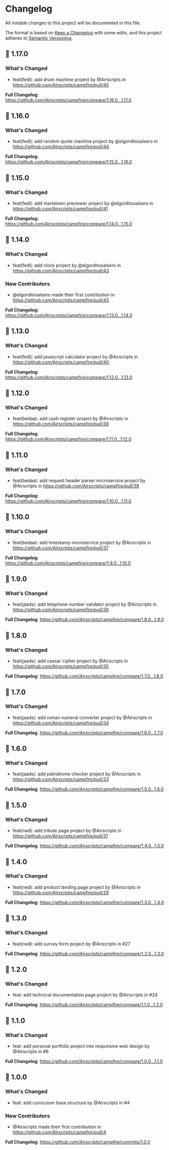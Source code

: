 # Changelog
All notable changes to this project will be documented in this file.

The format is based on [Keep a Changelog](https://keepachangelog.com/en/1.0.0/) with some edits,
and this project adheres to [Semantic Versioning](https://semver.org/spec/v2.0.0.html).

## 🎉 1.17.0

### What's Changed
* feat(fedl): add drum machine project by @Airscripts in https://github.com/Airscripts/campfire/pull/45

**Full Changelog**: https://github.com/Airscripts/campfire/compare/1.16.0...1.17.0

## 🎉 1.16.0

### What's Changed
* feat(fedl): add random quote machine project by @elgorditosalsero in https://github.com/Airscripts/campfire/pull/44

**Full Changelog**: https://github.com/Airscripts/campfire/compare/1.15.0...1.16.0

## 🎉 1.15.0

### What's Changed
* feat(fedl): add markdown previewer project by @elgorditosalsero in https://github.com/Airscripts/campfire/pull/41

**Full Changelog**: https://github.com/Airscripts/campfire/compare/1.14.0...1.15.0

## 🎉 1.14.0

### What's Changed
* feat(fedl): add clock project by @elgorditosalsero in https://github.com/Airscripts/campfire/pull/43

### New Contributors
* @elgorditosalsero made their first contribution in https://github.com/Airscripts/campfire/pull/43

**Full Changelog**: https://github.com/Airscripts/campfire/compare/1.13.0...1.14.0

## 🎉 1.13.0

### What's Changed
* feat(fedl): add javascript calculator project by @Airscripts in https://github.com/Airscripts/campfire/pull/40

**Full Changelog**: https://github.com/Airscripts/campfire/compare/1.12.0...1.13.0

## 🎉 1.12.0

### What's Changed
* feat(bedaa): add cash register project by @Airscripts in https://github.com/Airscripts/campfire/pull/39

**Full Changelog**: https://github.com/Airscripts/campfire/compare/1.11.0...1.12.0

## 🎉 1.11.0

### What's Changed
* feat(bedaa): add request header parser microservice project by @Airscripts in https://github.com/Airscripts/campfire/pull/38

**Full Changelog**: https://github.com/Airscripts/campfire/compare/1.10.0...1.11.0

## 🎉 1.10.0

### What's Changed
* feat(bedaa): add timestamp microservice project by @Airscripts in https://github.com/Airscripts/campfire/pull/37

**Full Changelog**: https://github.com/Airscripts/campfire/compare/1.9.0...1.10.0

## 🎉 1.9.0

### What's Changed
* feat(jaads): add telephone number validator project by @Airscripts in https://github.com/Airscripts/campfire/pull/36

**Full Changelog**: https://github.com/Airscripts/campfire/compare/1.8.0...1.9.0

## 🎉 1.8.0

### What's Changed
* feat(jaads): add caesar cipher project by @Airscripts in https://github.com/Airscripts/campfire/pull/35

**Full Changelog**: https://github.com/Airscripts/campfire/compare/1.7.0...1.8.0

## 🎉 1.7.0

### What's Changed
* feat(jaads): add roman numeral converter project by @Airscripts in https://github.com/Airscripts/campfire/pull/34

**Full Changelog**: https://github.com/Airscripts/campfire/compare/1.6.0...1.7.0

## 🎉 1.6.0

### What's Changed
* feat(jaads): add palindrome checker project by @Airscripts in https://github.com/Airscripts/campfire/pull/33

**Full Changelog**: https://github.com/Airscripts/campfire/compare/1.5.0...1.6.0

## 🎉 1.5.0

### What's Changed
* feat(rwd): add tribute page project by @Airscripts in https://github.com/Airscripts/campfire/pull/31

**Full Changelog**: https://github.com/Airscripts/campfire/compare/1.4.0...1.5.0

## 🎉 1.4.0

### What's Changed
* feat(rwd): add product landing page project by @Airscripts in https://github.com/Airscripts/campfire/pull/29

**Full Changelog**: https://github.com/Airscripts/campfire/compare/1.3.0...1.4.0

## 🎉 1.3.0

### What's Changed
* feat(rwd): add survey form project by @Airscripts in #27

**Full Changelog**: https://github.com/Airscripts/campfire/compare/1.2.0...1.3.0

## 🎉 1.2.0

### What's Changed
* feat: add technical documentation page project by @Airscripts in #24

**Full Changelog**: https://github.com/Airscripts/campfire/compare/1.1.0...1.2.0

## 🎉 1.1.0

### What's Changed
* feat: add personal portfolio project into responsive web design by @Airscripts in #6

**Full Changelog**: https://github.com/Airscripts/campfire/compare/1.0.0...1.1.0

## 🎉 1.0.0

### What's Changed
* feat: add curriculum base structure by @Airscripts in #4

### New Contributors
* @Airscripts made their first contribution in https://github.com/Airscripts/campfire/pull/4

**Full Changelog**: https://github.com/Airscripts/campfire/commits/1.0.0